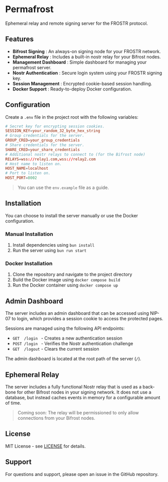 # Permafrost

Ephemeral relay and remote signing server for the FROSTR protocol.

## Features

- **Bifrost Signing**       : An always-on signing node for your FROSTR network.
- **Ephemeral Relay**       : Includes a built-in nostr relay for your Bifrost nodes.
- **Management Dashboard**  : Simple dashboard for managing your permafrost server.
- **Nostr Authentication**  : Secure login system using your FROSTR signing key.
- **Session Management**    : Encrypted cookie-based session handling.
- **Docker Support**        : Ready-to-deploy Docker configuration.

## Configuration

Create a `.env` file in the project root with the following variables:

```conf
# Secret key for encrypting session cookies.
SESSION_KEY=your_random_32_byte_hex_string
# Group credentials for the server.
GROUP_CRED=your_group_credentials
# Share credentials for the server.
SHARE_CRED=your_share_credentials
# Additional nostr relays to connect to (for the Bifrost node)
RELAYS=wss://relay1.com,wss://relay2.com
# Host name to listen on.
HOST_NAME=localhost
# Port to listen on.
HOST_PORT=8002
```

> You can use the `env.example` file as a guide.

## Installation

You can choose to install the server manually or use the Docker configuration.

### Manual Installation

1. Install dependencies using `bun install`
2. Run the server using `bun run start` 

### Docker Installation

1. Clone the repository and navigate to the project directory
2. Build the Docker image using   `docker compose build`
3. Run the Docker container using `docker compose up`

## Admin Dashboard

The server includes an admin dashboard that can be accessed using NIP-07 to login, which provides a session cookie to access the protected pages.

Sessions are managed using the following API endpoints:

- `GET  /login ` - Creates a new authentication session
- `POST /login ` - Verifies the Nostr authentication challenge
- `GET  /logout` - Clears the current session

The admin dashboard is located at the root path of the server (`/`).

## Ephemeral Relay

The server includes a fully functional Nostr relay that is used as a back-bone for other Bifrost nodes in your signing network. It does not use a database, but instead caches events in memory for a configurable amount of time.

> Coming soon: The relay will be permissioned to only allow connections from your Bifrost nodes.

## License

MIT License - see [LICENSE](LICENSE) for details.

## Support

For questions and support, please open an issue in the GitHub repository.
